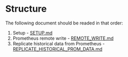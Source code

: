 # Structure

The following document should be readed in that order:

1. Setup - [SETUP.md](SETUP.md)
2. Prometheus remote write - [REMOTE\_WRITE.md](REMOTE_WRITE.md)
3. Replicate historical data from Prometheus - [REPLICATE\_HISTORICAL\_PROM\_DATA.md](REPLICATE_HISTORICAL_PROM_DATA.md)
